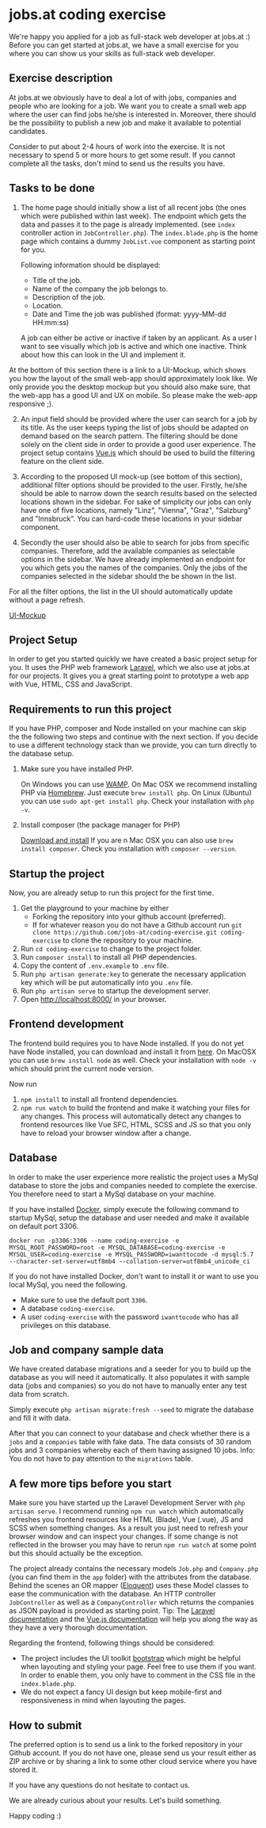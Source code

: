 # jobs.at coding exercise

We're happy you applied for a job as full-stack web developer at jobs.at :)
Before you can get started at jobs.at, we have a small exercise for you where you can show us your skills
as full-stack web developer.

## Exercise description

At jobs.at we obviously have to deal a lot of with jobs, companies and people who are looking for a job.
We want you to create a small web app where the user can find jobs he/she is interested in. Moreover, there should
be the possibility to publish a new job and make it available to potential candidates. 

Consider to put about 2-4 hours of work into the exercise. It is not necessary to spend 5 or more hours to get some result.
If you cannot complete all the tasks, don't mind to send us the results you have. 

## Tasks to be done 

1. The home page should initially show a list of all recent jobs (the ones which were published within last week).
   The endpoint which gets the data and passes it to the page is already implemented. 
   (see `index` controller action in `JobController.php`). The `index.blade.php` is the home page which contains a dummy 
   `JobList.vue` component as starting point for you.  

   Following information should be displayed:
   * Title of the job.
   * Name of the company the job belongs to.
   * Description of the job.
   * Location.
   * Date and Time the job was published (format: yyyy-MM-dd HH:mm:ss)

   A job can either be active or inactive if taken by an applicant. As a user I want to see visually which job is active
   and which one inactive. Think about how this can look in the UI and implement it.
   
At the bottom of this section there is a link to a UI-Mockup, which shows you how the layout of the small web-app 
should approximately look like. We only provide you the desktop mockup but you should also make sure, that the web-app has a good UI and UX on mobile. So please make the web-app responsive ;).

2. An input field should be provided where the user can search for a job by its title. As the user keeps typing
the list of jobs should be adapted on demand based on the search pattern. The filtering should be done solely on the client
side in order to provide a good user experience. The project setup contains [Vue.js](https://vuejs.org) 
which should be used to build the filtering feature on the client side.

3. According to the proposed UI mock-up (see bottom of this section), additional filter options should be provided to the user. Firstly, he/she should
be able to narrow down the search results based on the selected locations shown in the sidebar. For sake of simplicity
our jobs can only have one of five locations, namely "Linz", "Vienna", "Graz", "Salzburg" and "Innsbruck". You can hard-code
these locations in your sidebar component.

4. Secondly the user should also be able to search for jobs from specific companies. Therefore, add the available companies
as selectable options in the sidebar. We have already implemented an endpoint for you which gets you the names of the 
companies. Only the jobs of the companies selected in the sidebar should the be shown in the list.

For all the filter options, the list in the UI should automatically update without a page refresh.

[UI-Mockup](https://drive.google.com/open?id=1LNf1n1k8JtmjdAwx_k5vEwj4Cc1WZ37v)

## Project Setup

In order to get you started quickly we have created a basic project setup for you. It uses the PHP web framework [Laravel](https://laravel.com),
which we also use at jobs.at for our projects. It gives you a great starting point to prototype a web app with Vue, HTML, CSS and JavaScript. 

## Requirements to run this project
If you have PHP, composer and Node installed on your machine can skip the the following two steps and continue with the
next section. If you decide to use a different technology stack than we provide, you can turn directly to the database setup.

1. Make sure you have installed PHP.

   On Windows you can use [WAMP](http://www.wampserver.com/en/).
   On Mac OSX we recommend installing PHP via [Homebrew](https://brew.sh/index_de). Just execute `brew install php`.
   On Linux (Ubuntu) you can use `sudo apt-get install php`.
   Check your installation with `php -v`.

2. Install composer (the package manager for PHP)

   [Download and install](https://getcomposer.org/download/)
   If you are n Mac OSX you can also use `brew install composer`.
   Check you installation with `composer --version`.

## Startup the project

Now, you are already setup to run this project for the first time. 

1. Get the playground to your machine by either
   * Forking the repository into your github account (preferred).
   * If for whatever reason you do not have a Github account run `git clone https://github.com/jobs-at/coding-exercise.git coding-exercise` to clone the repository to your machine.
2. Run `cd coding-exercise` to change to the project folder.
3. Run `composer install` to install all PHP dependencies.
4. Copy the content of `.env.example` to `.env` file.
5. Run `php artisan generate:key` to generate the necessary application key which will be put automatically into you `.env` file. 
6. Run `php artisan serve` to startup the development server.
7. Open [http://localhost:8000/](http://localhost:8000/) in your browser.

## Frontend development

The frontend build requires you to have Node installed. If you do not yet have Node installed, you can download and 
install it from [here](https://nodejs.org/en/download/). On MacOSX you can use `brew install node` as well.
Check your installation with `node -v` which should print the current node version. 

Now run 

1. `npm install` to install all frontend dependencies. 
2. `npm run watch` to build the frontend and make it watching your files for any changes.
This process will automatically detect any changes to frontend resources like Vue SFC, HTML, SCSS and JS so that you only have
to reload your browser window after a change.

## Database

In order to make the user experience more realistic the project uses a MySql database to store the jobs and companies
needed to complete the exercise. You therefore need to start a MySql database on your machine. 

If you have installed [Docker](https://docs.docker.com/), simply execute the following command to startup MySql, setup
the database and user needed and make it available on default port 3306.

`docker run -p3306:3306 --name coding-exercise -e MYSQL_ROOT_PASSWORD=root -e MYSQL_DATABASE=coding-exercise -e MYSQL_USER=coding-exercise -e MYSQL_PASSWORD=iwanttocode -d mysql:5.7 --character-set-server=utf8mb4 --collation-server=utf8mb4_unicode_ci`

If you do not have installed Docker, don't want to install it or want to use you local MySql, you need the following.
* Make sure to use the default port `3306`.
* A database `coding-exercise`.
* A user `coding-exercise` with the password `iwanttocode` who has all privileges on this database.

## Job and company sample data

We have created database migrations and a seeder for you to build up the database as you will need it automatically.
It also populates it with sample data (jobs and companies) so you do not have to manually enter any test data from scratch.

Simply execute `php artisan migrate:fresh --seed` to migrate the database and fill it with data.

After that you can connect to your database and check whether there is a `jobs` and a `companies` table with fake data.
The data consists of 30 random jobs and 3 companies whereby each of them having assigned 10 jobs.
Info: You do not have to pay attention to the `migrations` table. 

## A few more tips before you start

Make sure you have started up the Laravel Development Server with `php artisan serve`.
I recommend running `npm run watch` which automatically refreshes you frontend resources like HTML (Blade), Vue (.vue), JS and SCSS when something changes.
As a result you just need to refresh your browser window and can inspect your changes.
If some change is not reflected in the browser you may have to rerun `npm run watch` at some point but this should actually
be the exception. 

The project already contains the necessary models `Job.php` and `Company.php` (you can find them in the `app` folder)
with the attributes from the database. Behind the scenes an OR mapper ([Eloquent](https://laravel.com/docs/5.8/eloquent)) uses these Model classes to ease the communication
with the database. An HTTP controller `JobController` as well as a `CompanyController` which returns the companies as JSON payload is provided as starting point. 
Tip: The [Laravel documentation](https://laravel.com/docs/5.8) and the [Vue.js documentation](https://vuejs.org/v2/guide/) will help you along the way as they have a very thorough documentation.

Regarding the frontend, following things should be considered:
* The project includes the UI toolkit [bootstrap](https://getbootstrap.com/) which might
be helpful when layouting and styling your page. Feel free to use them if you want. In order to enable them, you
only have to comment in the CSS file in the `index.blade.php`.
* We do not expect a fancy UI design but keep mobile-first and responsiveness in mind when layouting the pages.

## How to submit
The preferred option is to send us a link to the forked repository in your Github account.
If you do not have one, please send us your result either as ZIP archive or by sharing a link to some other cloud service
where you have stored it. 

If you have any questions do not hesitate to contact us.

We are already curious about your results. Let's build something.   

Happy coding :)
